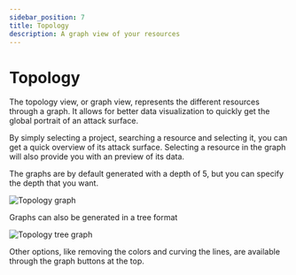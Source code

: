 ```yaml
---
sidebar_position: 7
title: Topology
description: A graph view of your resources
---
```


# Topology

The topology view, or graph view, represents the different resources through a graph. It allows for better data visualization to quickly get the global portrait of an attack surface.

By simply selecting a project, searching a resource and selecting it, you can get a quick overview of its attack surface. Selecting a resource in the graph will also provide you with an preview of its data.

The graphs are by default generated with a depth of 5, but you can specify the depth that you want.

![Topology graph](/img/rks/topology.png)

Graphs can also be generated in a tree format

![Topology tree graph](/img/rks/topology_tree.png)

Other options, like removing the colors and curving the lines, are available  through the graph buttons at the top.